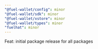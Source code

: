 ```yaml
---
"@fuel-wallet/config": minor
"@fuel-wallet/sdk": minor
"@fuel-wallet/xstore": minor
"@fuel-wallet/types": minor
"fuelhat": minor
---
```


Feat: initial package release for all packages
